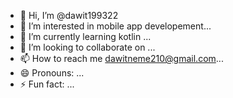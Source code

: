 - 👋 Hi, I’m @dawit199322
- 👀 I’m interested in mobile app developement...
- 🌱 I’m currently learning kotlin ...
- 💞️ I’m looking to collaborate on ...
- 📫 How to reach me dawitneme210@gmail.com...
- 😄 Pronouns: ...
- ⚡ Fun fact: ...

<!---
dawit199322/dawit199322 is a ✨ special ✨ repository because its `README.md` (this file) appears on your GitHub profile.
You can click the Preview link to take a look at your changes.
--->

